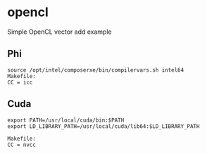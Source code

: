 # opencl

Simple OpenCL vector add example

## Phi
```
source /opt/intel/composerxe/bin/compilervars.sh intel64
Makefile:
CC = icc
```

## Cuda
```
export PATH=/usr/local/cuda/bin:$PATH
export LD_LIBRARY_PATH=/usr/local/cuda/lib64:$LD_LIBRARY_PATH

Makefile:
CC = nvcc
```
